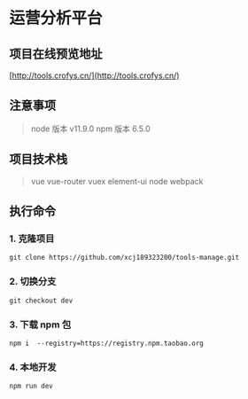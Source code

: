 # 运营分析平台

## 项目在线预览地址
[http://tools.crofys.cn/](http://tools.crofys.cn/)


## 注意事项

> node 版本 v11.9.0
> npm 版本 6.5.0

## 项目技术栈

> vue vue-router vuex element-ui node webpack

## 执行命令

### 1. 克隆项目
```
git clone https://github.com/xcj189323200/tools-manage.git
```
### 2. 切换分支
```
git checkout dev
```
### 3. 下载 npm 包
```
npm i  --registry=https://registry.npm.taobao.org
```
### 4. 本地开发
```
npm run dev
```
